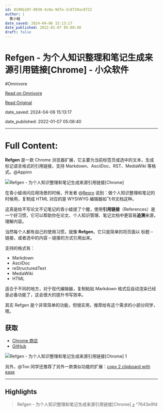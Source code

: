 ```yaml
---
id: 0196b10f-0030-4c8a-9dfe-3c8729ac0722
author: |
  青小蛙
date_saved: 2024-04-06 15:13:17
date_published: 2022-01-07 05:08:40
draft: false
---
```


# Refgen - 为个人知识整理和笔记生成来源引用链接[Chrome] - 小众软件
#Omnivore

[Read on Omnivore](https://omnivore.app/me/refgen-chrome-18eb4d4507d)

[Read Original](https://www.appinn.com/refgen/)

date_saved: 2024-04-06 15:13:17

date_published: 2022-01-07 05:08:40

--- 

# Full Content: 

**Refgen** 是一款 Chrome 浏览器扩展，它主要为当前标签页或选中的文本，生成标记语言格式的引用链接，支持 Markdown、AsciiDoc、RST、MediaWiki 等格式。@Appinn

![Refgen - 为个人知识整理和笔记生成来源引用链接[Chrome]](https://proxy-prod.omnivore-image-cache.app/1608x700,sdiLF5ry_OilyZaEih3TjC3Rb5GuTcz2s6G-O6bJx2HI/https://static1.appinn.com/images/202201/refgen.jpg!o "Refgen - 为个人知识整理和笔记生成来源引用链接[Chrome] 1")

在青小蛙询问应用场景的时候，开发者 @[Reorx](https://twitter.com/novoreorx/status/1472523178572345344) 说到：做个人知识整理和笔记的时候用，复制成 HTML 对应的是 WYSIWYG 编辑器如飞书文档这种。

这真是给不写论文不记笔记的青小蛙提了个醒，使用**引用链接**（References）是一个好习惯，它可以帮助你在论文、个人知识管理、笔记文档中更容易**追溯**来源，理解内容。

当然每个人都有自己的使用习惯，就像 **Refgen**，它只是简单的将页面以 标题 – 链接，或者选中的内容 – 链接的方式引用出来。

支持的格式有：

* Markdown
* AsciiDoc
* reStructuredText
* MediaWiki
* HTML

适合于不同的地方，对于现代编辑器，复制粘贴 Markdown 格式后自动渲染已经是必备功能了，这会很大的提升书写效率。

其实 Refgen 是个非常简单的功能，但很实用，推荐给有这个需求的小部分同学，嗯。

## 获取

* [Chrome 商店](https://chrome.google.com/webstore/detail/refgen/ceknnceiglebkdhimphmkbgjbbcnhiib/)
* [GitHub](https://github.com/reorx/refgen)

![Refgen - 为个人知识整理和笔记生成来源引用链接[Chrome] 1](https://proxy-prod.omnivore-image-cache.app/818x597,scJ8SYGhLAlhF_P78BwEBTyjQe3RxLEmpZI1zezjuUZ8/https://www.appinn.com/wp-content/uploads/2022/01/Refgen-screenshot.jpg "Refgen - 为个人知识整理和笔记生成来源引用链接[Chrome] 2")

另外，@Too 同学还推荐了另外一款类似功能的扩展：[copy 2 clipboard with ease](https://chrome.google.com/webstore/detail/copy-2-clipboard-with-eas/hiiobhaaokpmdmkkcaokdlanlemmcoah/)[](https://t.co/OjyvM8rnqo)

---

## Highlights

> Refgen - 为个人知识整理和笔记生成来源引用链接\[Chrome\] [⤴️](https://omnivore.app/me/refgen-chrome-18eb4d4507d#7643e9fd-6c34-45df-96bd-e18ce79ade14)  ^7643e9fd

